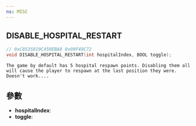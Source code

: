 ```yaml
---
ns: MISC
---
```

## DISABLE_HOSPITAL_RESTART

```c
// 0xC8535819C450EBA8 0x09F49C72
void DISABLE_HOSPITAL_RESTART(int hospitalIndex, BOOL toggle);
```

```
The game by default has 5 hospital respawn points. Disabling them all will cause the player to respawn at the last position they were.  
Doesn't work....  
```

## 參數
* **hospitalIndex**: 
* **toggle**: 

